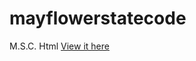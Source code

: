 # mayflowerstatecode
M.S.C. Html
<a href="https://krabzholder.github.io/mayflowerstatecode/">View it here</a>
